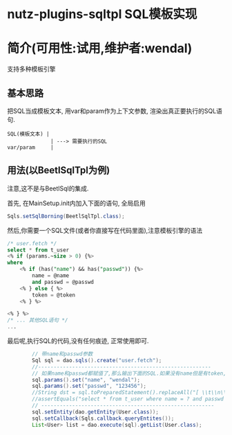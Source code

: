nutz-plugins-sqltpl SQL模板实现
==================================

简介(可用性:试用,维护者:wendal)
==================================

支持多种模板引擎

## 基本思路

把SQL当成模板文本, 用var和param作为上下文参数, 渲染出真正要执行的SQL语句.

```
SQL(模板文本) |
              | ---> 需要执行的SQL
var/param     |
```

## 用法(以BeetlSqlTpl为例)

注意,这不是与BeetlSql的集成.

首先, 在MainSetup.init内加入下面的语句, 全局启用

```java
Sqls.setSqlBorning(BeetlSqlTpl.class);
```

然后,你需要一个SQL文件(或者你直接写在代码里面),注意模板引擎的语法

```sql
/* user.fetch */
select * from t_user 
<% if (params.~size > 0) {%>
where
	<% if (has("name") && has("passwd")) {%>
		name = @name
		and passwd = @passwd
	<% } else { %>
		token = @token
	<% } %>

<% } %>
/* ... 其他SQL语句 */
...
```

最后呢,执行SQL的代码,没有任何痕迹, 正常使用即可.

```java
        // 带name和passwd参数
        Sql sql = dao.sqls().create("user.fetch");
        //--------------------------------------------------------
        // 如果name和passwd都赋值了,那么输出下面的SQL.如果没有name但是有token,输出的SQL就应该是 select * from t_user where token = @token
        sql.params().set("name", "wendal");
        sql.params().set("passwd", "123456");
        //String dst = sql.toPreparedStatement().replaceAll("[ \\t\\n\\r]", "");
        //assertEquals("select * from t_user where name = ? and passwd = ?".replaceAll(" ", ""), dst);
        // --------------------------------------------------------
        sql.setEntity(dao.getEntity(User.class));
        sql.setCallback(Sqls.callback.queryEntites());
        List<User> list = dao.execute(sql).getList(User.class);
```